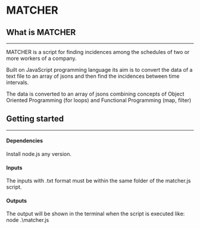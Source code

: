 # MATCHER

## What is MATCHER
-------------------
MATCHER is a script for finding incidences among the schedules of two or more workers of a company.

Built on JavaScript programming language its aim is to convert the data of a text file to an array of jsons and then find the incidences between time intervals.

The data is converted to an array of jsons combining concepts of Object Oriented Programming (for loops) and Functional Programming (map, filter)


## Getting started
------------------

#### Dependencies
Install node.js any version.

#### Inputs
The inputs with .txt format must be within the same folder of the matcher.js script.

#### Outputs
The output will be shown in the terminal when the script is executed like: node .\matcher.js
